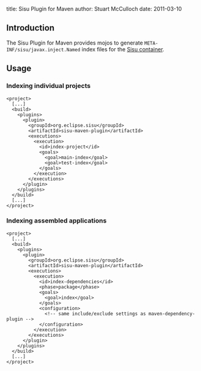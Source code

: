 title: Sisu Plugin for Maven
author: Stuart McCulloch
date: 2011-03-10

## Introduction


 The Sisu Plugin for Maven provides mojos to generate `META-INF/sisu/javax.inject.Named` index files for the [Sisu container](http://eclipse.org/sisu/).



## Usage


### Indexing individual projects



```
<project>
  [...]
  <build>
    <plugins>
      <plugin>
        <groupId>org.eclipse.sisu</groupId>
        <artifactId>sisu-maven-plugin</artifactId>
        <executions>
          <execution>
            <id>index-project</id>
            <goals>
              <goal>main-index</goal>
              <goal>test-index</goal>
            </goals>
          </execution>
        </executions>
      </plugin>
    </plugins>
  </build>
  [...]
</project>
```


### Indexing assembled applications



```
<project>
  [...]
  <build>
    <plugins>
      <plugin>
        <groupId>org.eclipse.sisu</groupId>
        <artifactId>sisu-maven-plugin</artifactId>
        <executions>
          <execution>
            <id>index-dependencies</id>
            <phase>package</phase>
            <goals>
              <goal>index</goal>
            </goals>
            <configuration>
              <!-- same include/exclude settings as maven-dependency-plugin -->
            </configuration>
          </execution>
        </executions>
      </plugin>
    </plugins>
  </build>
  [...]
</project>
```


